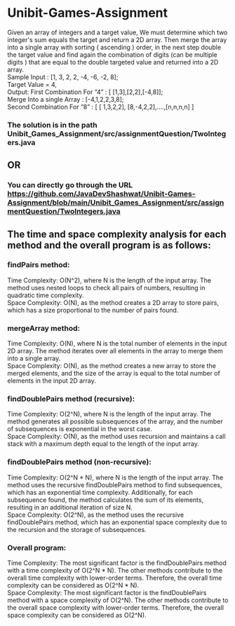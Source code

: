 # Unibit-Games-Assignment
Given an array of integers and a target value, We must determine which two integer's sum
equals the target and return a 2D array. Then merge the array into a single array with sorting (
ascending ) order, in the next step double the target value and find again the combination of
digits (can be multiple digits ) that are equal to the double targeted value and returned into a 2D
array.<br />
Sample Input : [1, 3, 2, 2, -4, -6, -2, 8];<br />
Target Value = 4,<br />
Output: First Combination For “4” : [ [1,3],[2,2],[-4,8]];<br />
Merge Into a single Array : [-4,1,2,2,3,8];<br />
Second Combination For “8” : [ [ 1,3,2,2], [8,-4,2,2],....,[n,n,n,n] ]<br />
### The solution is in the path Unibit_Games_Assignment/src/assignmentQuestion/TwoIntegers.java <br />
## OR
### You can directly go through the URL https://github.com/JavaDevShashwat/Unibit-Games-Assignment/blob/main/Unibit_Games_Assignment/src/assignmentQuestion/TwoIntegers.java <br />

## The time and space complexity analysis for each method and the overall program is as follows:

### findPairs method:

Time Complexity: O(N^2), where N is the length of the input array. The method uses nested loops to check all pairs of numbers, resulting in quadratic time complexity.<br />
Space Complexity: O(N), as the method creates a 2D array to store pairs, which has a size proportional to the number of pairs found.<br />

### mergeArray method:

Time Complexity: O(N), where N is the total number of elements in the input 2D array. The method iterates over all elements in the array to merge them into a single array.<br />
Space Complexity: O(N), as the method creates a new array to store the merged elements, and the size of the array is equal to the total number of elements in the input 2D array.<br />

### findDoublePairs method (recursive):

Time Complexity: O(2^N), where N is the length of the input array. The method generates all possible subsequences of the array, and the number of subsequences is exponential in the worst case.<br />
Space Complexity: O(N), as the method uses recursion and maintains a call stack with a maximum depth equal to the length of the input array.<br />

### findDoublePairs method (non-recursive):

Time Complexity: O(2^N * N), where N is the length of the input array. The method uses the recursive findDoublePairs method to find subsequences, which has an exponential time complexity. Additionally, for each subsequence found, the method calculates the sum of its elements, resulting in an additional iteration of size N.<br />
Space Complexity: O(2^N), as the method uses the recursive findDoublePairs method, which has an exponential space complexity due to the recursion and the storage of subsequences.<br />

### Overall program:

Time Complexity: The most significant factor is the findDoublePairs method with a time complexity of O(2^N * N). The other methods contribute to the overall time complexity with lower-order terms. Therefore, the overall time complexity can be considered as O(2^N * N).<br />
Space Complexity: The most significant factor is the findDoublePairs method with a space complexity of O(2^N). The other methods contribute to the overall space complexity with lower-order terms. Therefore, the overall space complexity can be considered as O(2^N).<br />
